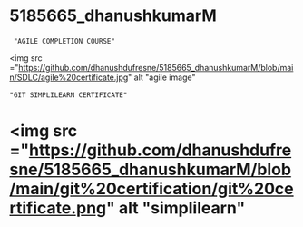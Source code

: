 # 5185665_dhanushkumarM
     "AGILE COMPLETION COURSE"
<img src ="https://github.com/dhanushdufresne/5185665_dhanushkumarM/blob/main/SDLC/agile%20certificate.jpg" alt "agile image" 

    "GIT SIMPLILEARN CERTIFICATE"
<img src ="https://github.com/dhanushdufresne/5185665_dhanushkumarM/blob/main/git%20certification/git%20certificate.png" alt "simplilearn"
=======




